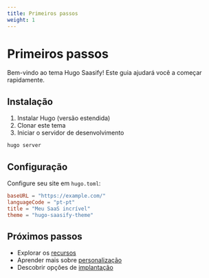 ```yaml
---
title: Primeiros passos
weight: 1
---
```


# Primeiros passos

Bem-vindo ao tema Hugo Saasify! Este guia ajudará você a começar rapidamente.

## Instalação

1. Instalar Hugo (versão estendida)
2. Clonar este tema
3. Iniciar o servidor de desenvolvimento

```bash
hugo server
```

## Configuração

Configure seu site em `hugo.toml`:

```toml
baseURL = "https://example.com/"
languageCode = "pt-pt"
title = "Meu SaaS incrível"
theme = "hugo-saasify-theme"
```

## Próximos passos

- Explorar os [recursos](/pt/docs/features/)
- Aprender mais sobre [personalização](/pt/docs/customization/)
- Descobrir opções de [implantação](/pt/docs/deployment/)
